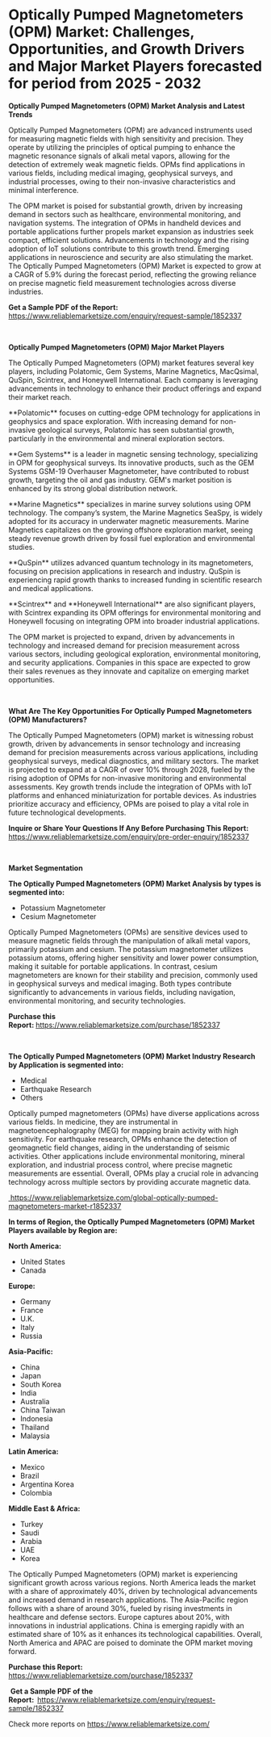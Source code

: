 <p><h1>Optically Pumped Magnetometers (OPM) Market: Challenges, Opportunities, and Growth Drivers and Major Market Players forecasted for period from 2025 - 2032</h1></p><p><strong>Optically Pumped Magnetometers (OPM) Market Analysis and Latest Trends</strong></p>
<p><p>Optically Pumped Magnetometers (OPM) are advanced instruments used for measuring magnetic fields with high sensitivity and precision. They operate by utilizing the principles of optical pumping to enhance the magnetic resonance signals of alkali metal vapors, allowing for the detection of extremely weak magnetic fields. OPMs find applications in various fields, including medical imaging, geophysical surveys, and industrial processes, owing to their non-invasive characteristics and minimal interference.</p><p>The OPM market is poised for substantial growth, driven by increasing demand in sectors such as healthcare, environmental monitoring, and navigation systems. The integration of OPMs in handheld devices and portable applications further propels market expansion as industries seek compact, efficient solutions. Advancements in technology and the rising adoption of IoT solutions contribute to this growth trend. Emerging applications in neuroscience and security are also stimulating the market. The Optically Pumped Magnetometers (OPM) Market is expected to grow at a CAGR of 5.9% during the forecast period, reflecting the growing reliance on precise magnetic field measurement technologies across diverse industries.</p></p>
<p><strong>Get a Sample PDF of the Report:&nbsp;</strong> <a href="https://www.reliablemarketsize.com/enquiry/request-sample/1852337?utm_campaign=2488&utm_medium=2&utm_source=Github&utm_content=ia&utm_term=13022025&utm_id=optically-pumped-magnetometers-opm">https://www.reliablemarketsize.com/enquiry/request-sample/1852337</a></p>
<p>&nbsp;</p>
<p><strong>Optically Pumped Magnetometers (OPM) Major Market Players</strong></p>
<p><p>The Optically Pumped Magnetometers (OPM) market features several key players, including Polatomic, Gem Systems, Marine Magnetics, MacQsimal, QuSpin, Scintrex, and Honeywell International. Each company is leveraging advancements in technology to enhance their product offerings and expand their market reach.</p><p>**Polatomic** focuses on cutting-edge OPM technology for applications in geophysics and space exploration. With increasing demand for non-invasive geological surveys, Polatomic has seen substantial growth, particularly in the environmental and mineral exploration sectors.</p><p>**Gem Systems** is a leader in magnetic sensing technology, specializing in OPM for geophysical surveys. Its innovative products, such as the GEM Systems GSM-19 Overhauser Magnetometer, have contributed to robust growth, targeting the oil and gas industry. GEM's market position is enhanced by its strong global distribution network.</p><p>**Marine Magnetics** specializes in marine survey solutions using OPM technology. The company’s system, the Marine Magnetics SeaSpy, is widely adopted for its accuracy in underwater magnetic measurements. Marine Magnetics capitalizes on the growing offshore exploration market, seeing steady revenue growth driven by fossil fuel exploration and environmental studies.</p><p>**QuSpin** utilizes advanced quantum technology in its magnetometers, focusing on precision applications in research and industry. QuSpin is experiencing rapid growth thanks to increased funding in scientific research and medical applications. </p><p>**Scintrex** and **Honeywell International** are also significant players, with Scintrex expanding its OPM offerings for environmental monitoring and Honeywell focusing on integrating OPM into broader industrial applications.</p><p>The OPM market is projected to expand, driven by advancements in technology and increased demand for precision measurement across various sectors, including geological exploration, environmental monitoring, and security applications. Companies in this space are expected to grow their sales revenues as they innovate and capitalize on emerging market opportunities.</p></p>
<p>&nbsp;</p>
<p><strong>What Are The Key Opportunities For Optically Pumped Magnetometers (OPM) Manufacturers?</strong></p>
<p><p>The Optically Pumped Magnetometers (OPM) market is witnessing robust growth, driven by advancements in sensor technology and increasing demand for precision measurements across various applications, including geophysical surveys, medical diagnostics, and military sectors. The market is projected to expand at a CAGR of over 10% through 2028, fueled by the rising adoption of OPMs for non-invasive monitoring and environmental assessments. Key growth trends include the integration of OPMs with IoT platforms and enhanced miniaturization for portable devices. As industries prioritize accuracy and efficiency, OPMs are poised to play a vital role in future technological developments.</p></p>
<p><strong>Inquire or Share Your Questions If Any Before Purchasing This Report:</strong> <a href="https://www.reliablemarketsize.com/enquiry/pre-order-enquiry/1852337?utm_campaign=2488&utm_medium=2&utm_source=Github&utm_content=ia&utm_term=13022025&utm_id=optically-pumped-magnetometers-opm">https://www.reliablemarketsize.com/enquiry/pre-order-enquiry/1852337</a></p>
<p>&nbsp;</p>
<p><strong>Market Segmentation</strong></p>
<p><strong>The Optically Pumped Magnetometers (OPM) Market Analysis by types is segmented into:</strong></p>
<p><ul><li>Potassium Magnetometer</li><li>Cesium Magnetometer</li></ul></p>
<p><p>Optically Pumped Magnetometers (OPMs) are sensitive devices used to measure magnetic fields through the manipulation of alkali metal vapors, primarily potassium and cesium. The potassium magnetometer utilizes potassium atoms, offering higher sensitivity and lower power consumption, making it suitable for portable applications. In contrast, cesium magnetometers are known for their stability and precision, commonly used in geophysical surveys and medical imaging. Both types contribute significantly to advancements in various fields, including navigation, environmental monitoring, and security technologies.</p></p>
<p><strong>Purchase this Report:&nbsp;</strong><a href="https://www.reliablemarketsize.com/purchase/1852337?utm_campaign=2488&utm_medium=2&utm_source=Github&utm_content=ia&utm_term=13022025&utm_id=optically-pumped-magnetometers-opm">https://www.reliablemarketsize.com/purchase/1852337</a></p>
<p>&nbsp;</p>
<p><strong>The Optically Pumped Magnetometers (OPM) Market Industry Research by Application is segmented into:</strong></p>
<p><ul><li>Medical</li><li>Earthquake Research</li><li>Others</li></ul></p>
<p><p>Optically pumped magnetometers (OPMs) have diverse applications across various fields. In medicine, they are instrumental in magnetoencephalography (MEG) for mapping brain activity with high sensitivity. For earthquake research, OPMs enhance the detection of geomagnetic field changes, aiding in the understanding of seismic activities. Other applications include environmental monitoring, mineral exploration, and industrial process control, where precise magnetic measurements are essential. Overall, OPMs play a crucial role in advancing technology across multiple sectors by providing accurate magnetic data.</p></p>
<p><a href="https://www.reliablemarketsize.com/global-optically-pumped-magnetometers-market-r1852337?utm_campaign=2488&utm_medium=2&utm_source=Github&utm_content=ia&utm_term=13022025&utm_id=optically-pumped-magnetometers-opm">&nbsp;https://www.reliablemarketsize.com/global-optically-pumped-magnetometers-market-r1852337</a></p>
<p><strong>In terms of Region, the Optically Pumped Magnetometers (OPM) Market Players available by Region are:</strong></p>
<p>
    <p> <strong> North America: </strong>
        <ul>
            <li>United States</li>
            <li>Canada</li>
        </ul>
        </p> 
    <p> <strong> Europe: </strong>
        <ul>
            <li>Germany</li>
            <li>France</li>
            <li>U.K.</li>
            <li>Italy</li>
            <li>Russia</li>
        </ul>
        </p> 
    <p> <strong> Asia-Pacific: </strong>
        <ul>
            <li>China</li>
            <li>Japan</li>
            <li>South Korea</li>
            <li>India</li>
            <li>Australia</li>
            <li>China Taiwan</li>
            <li>Indonesia</li>
            <li>Thailand</li>
            <li>Malaysia</li>
        </ul>
        </p> 
    <p> <strong> Latin America: </strong>
        <ul>
            <li>Mexico</li>
            <li>Brazil</li>
            <li>Argentina Korea</li>
            <li>Colombia</li>
        </ul>
        </p> 
    <p> <strong> Middle East & Africa: </strong>
        <ul>
            <li>Turkey</li>
            <li>Saudi</li>
            <li>Arabia</li>
            <li>UAE</li>
            <li>Korea</li>
        </ul>
    </p>
    </p>
<p><p>The Optically Pumped Magnetometers (OPM) market is experiencing significant growth across various regions. North America leads the market with a share of approximately 40%, driven by technological advancements and increased demand in research applications. The Asia-Pacific region follows with a share of around 30%, fueled by rising investments in healthcare and defense sectors. Europe captures about 20%, with innovations in industrial applications. China is emerging rapidly with an estimated share of 10% as it enhances its technological capabilities. Overall, North America and APAC are poised to dominate the OPM market moving forward.</p></p>
<p><strong>Purchase this Report: </strong><a href="https://www.reliablemarketsize.com/purchase/1852337?utm_campaign=2488&utm_medium=2&utm_source=Github&utm_content=ia&utm_term=13022025&utm_id=optically-pumped-magnetometers-opm">https://www.reliablemarketsize.com/purchase/1852337</a></p>
<p>&nbsp;<strong>Get a Sample PDF of the Report:&nbsp;&nbsp;</strong><a href="https://www.reliablemarketsize.com/enquiry/request-sample/1852337?utm_campaign=2488&utm_medium=2&utm_source=Github&utm_content=ia&utm_term=13022025&utm_id=optically-pumped-magnetometers-opm">https://www.reliablemarketsize.com/enquiry/request-sample/1852337</a></p>
<p><strong></strong></p>
<p>Check more reports on <a href="https://www.reliablemarketsize.com/?utm_campaign=2488&utm_medium=2&utm_source=Github&utm_content=ia&utm_term=13022025&utm_id=optically-pumped-magnetometers-opm">https://www.reliablemarketsize.com/</a></p>